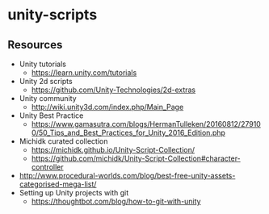 # unity-scripts

## Resources
- Unity tutorials
  + <https://learn.unity.com/tutorials>
- Unity 2d scripts
  + <https://github.com/Unity-Technologies/2d-extras>
- Unity community
  + <http://wiki.unity3d.com/index.php/Main_Page>
- Unity Best Practice
  + <https://www.gamasutra.com/blogs/HermanTulleken/20160812/279100/50_Tips_and_Best_Practices_for_Unity_2016_Edition.php>
- Michidk curated collection
  + <https://michidk.github.io/Unity-Script-Collection/>
  + <https://github.com/michidk/Unity-Script-Collection#character-controller>
- <http://www.procedural-worlds.com/blog/best-free-unity-assets-categorised-mega-list/>
- Setting up Unity projects with git
  + https://thoughtbot.com/blog/how-to-git-with-unity
